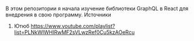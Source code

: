 В этом репозитории я начала изучение библиотеки GraphQL в React для внедрения в свою программу.
Источники
1. Ютюб https://www.youtube.com/playlist?list=PLNkWIWHIRwMF2sVLwzRef0Cu5kzAOeRcu
